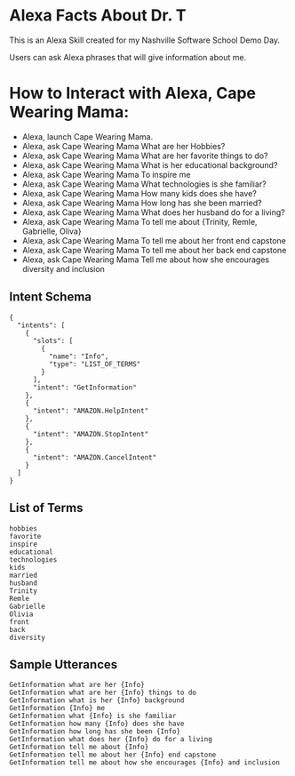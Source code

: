# Alexa Facts About Dr. T

This is an Alexa Skill created for my Nashville Software School Demo Day. 

Users can ask Alexa phrases that will give information about me.

# How to Interact with Alexa, Cape Wearing Mama:
- Alexa, launch Cape Wearing Mama.
- Alexa, ask Cape Wearing Mama What are her Hobbies?
- Alexa, ask Cape Wearing Mama What are her favorite things to do?
- Alexa, ask Cape Wearing Mama What is her educational background?
- Alexa, ask Cape Wearing Mama To inspire me
- Alexa, ask Cape Wearing Mama What technologies is she familiar?
- Alexa, ask Cape Wearing Mama How many kids does she have?
- Alexa, ask Cape Wearing Mama How long has she been married?
- Alexa, ask Cape Wearing Mama What does her husband do for a living?
- Alexa, ask Cape Wearing Mama To tell me about {Trinity, Remle, Gabrielle, Oliva}
- Alexa, ask Cape Wearing Mama To tell me about her front end capstone
- Alexa, ask Cape Wearing Mama To tell me about her back end capstone
- Alexa, ask Cape Wearing Mama Tell me about how she encourages diversity and inclusion

## Intent Schema

```
{
  "intents": [
    {
      "slots": [
        {
          "name": "Info",
          "type": "LIST_OF_TERMS"
        }
      ],
      "intent": "GetInformation"
    },
    {
      "intent": "AMAZON.HelpIntent"
    },
    {
      "intent": "AMAZON.StopIntent"
    },
    {
      "intent": "AMAZON.CancelIntent"
    }
  ]
}
```

## List of Terms
```
hobbies
favorite
inspire
educational
technologies
kids
married
husband
Trinity
Remle
Gabrielle
Olivia
front
back
diversity
```

## Sample Utterances
```
GetInformation what are her {Info}
GetInformation what are her {Info} things to do
GetInformation what is her {Info} background
GetInformation {Info} me
GetInformation what {Info} is she familiar
GetInformation how many {Info} does she have
GetInformation how long has she been {Info}
GetInformation what does her {Info} do for a living
GetInformation tell me about {Info}
GetInformation tell me about her {Info} end capstone
GetInformation tell me about how she encourages {Info} and inclusion
```